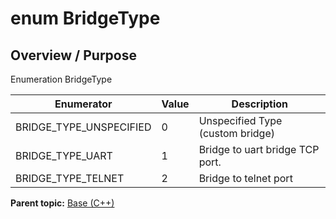 # enum BridgeType

## Overview / Purpose

Enumeration BridgeType

|Enumerator|Value|Description|
|----------|-----|-----------|
|BRIDGE\_TYPE\_UNSPECIFIED|0|Unspecified Type \(custom bridge\)|
|BRIDGE\_TYPE\_UART|1|Bridge to uart bridge TCP port.|
|BRIDGE\_TYPE\_TELNET|2|Bridge to telnet port|

**Parent topic:** [Base \(C++\)](../../summary_pages/Base.md)

